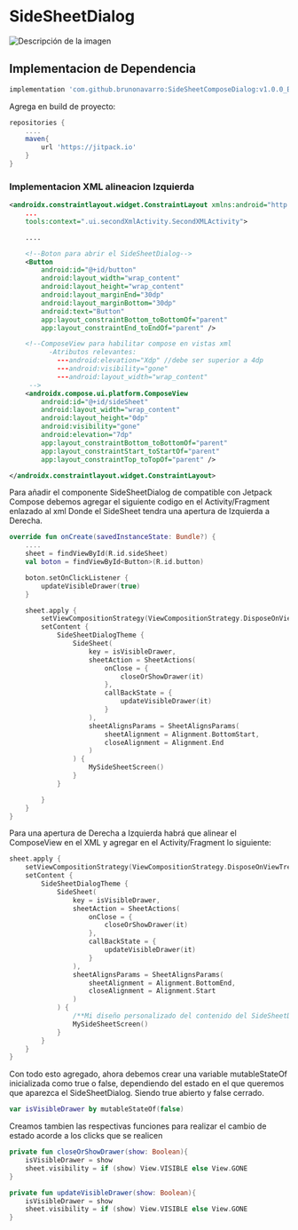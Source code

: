 # SideSheetDialog
 
![Descripción de la imagen](https://github.com/brunonavarro/SideSheetDialog/blob/main/SideSheetDialogCompose.jpeg)

 
## Implementacion de Dependencia
```gradle
implementation 'com.github.brunonavarro:SideSheetComposeDialog:v1.0.0_Beta-01'
```
Agrega en build de proyecto:
```gradle
repositories {
    ....
    maven{
        url 'https://jitpack.io'
    }
}
```

### Implementacion XML alineacion Izquierda 
```xml
<androidx.constraintlayout.widget.ConstraintLayout xmlns:android="http://schemas.android.com/apk/res/android"
    ...
    tools:context=".ui.secondXmlActivity.SecondXMLActivity">

    ....

    <!--Boton para abrir el SideSheetDialog-->
    <Button
        android:id="@+id/button"
        android:layout_width="wrap_content"
        android:layout_height="wrap_content"
        android:layout_marginEnd="30dp"
        android:layout_marginBottom="30dp"
        android:text="Button"
        app:layout_constraintBottom_toBottomOf="parent"
        app:layout_constraintEnd_toEndOf="parent" />

    <!--ComposeView para habilitar compose en vistas xml
          -Atributos relevantes:
            ---android:elevation="Xdp" //debe ser superior a 4dp
            ---android:visibility="gone"
            ---android:layout_width="wrap_content"
     -->
    <androidx.compose.ui.platform.ComposeView
        android:id="@+id/sideSheet"
        android:layout_width="wrap_content"
        android:layout_height="0dp"
        android:visibility="gone"
        android:elevation="7dp"
        app:layout_constraintBottom_toBottomOf="parent"
        app:layout_constraintStart_toStartOf="parent"
        app:layout_constraintTop_toTopOf="parent" />

</androidx.constraintlayout.widget.ConstraintLayout>
```
Para añadir el componente SideSheetDialog de compatible con Jetpack Compose
debemos agregar el siguiente codigo en el Activity/Fragment enlazado al xml
Donde el SideSheet tendra una apertura de Izquierda a Derecha.

```kotlin
override fun onCreate(savedInstanceState: Bundle?) {
    ....
    sheet = findViewById(R.id.sideSheet)
    val boton = findViewById<Button>(R.id.button)

    boton.setOnClickListener {
        updateVisibleDrawer(true)
    }

    sheet.apply {
        setViewCompositionStrategy(ViewCompositionStrategy.DisposeOnViewTreeLifecycleDestroyed)
        setContent {
            SideSheetDialogTheme {
                SideSheet(
                    key = isVisibleDrawer,
                    sheetAction = SheetActions(
                        onClose = {
                            closeOrShowDrawer(it)
                        },
                        callBackState = {
                            updateVisibleDrawer(it)
                        }
                    ),
                    sheetAlignsParams = SheetAlignsParams(
                        sheetAlignment = Alignment.BottomStart,
                        closeAlignment = Alignment.End
                    )
                ) {
                    MySideSheetScreen()
                }
            }

        }
    }
}
```
Para una apertura de Derecha a Izquierda habrá que alinear el ComposeView en el XML y agregar en el Activity/Fragment
lo siguiente:
```kotlin
sheet.apply {
    setViewCompositionStrategy(ViewCompositionStrategy.DisposeOnViewTreeLifecycleDestroyed)
    setContent {
        SideSheetDialogTheme {
            SideSheet(
                key = isVisibleDrawer,
                sheetAction = SheetActions(
                    onClose = {
                        closeOrShowDrawer(it)
                    },
                    callBackState = {
                        updateVisibleDrawer(it)
                    }
                ),
                sheetAlignsParams = SheetAlignsParams(
                    sheetAlignment = Alignment.BottomEnd,
                    closeAlignment = Alignment.Start
                )
            ) {
                /**Mi diseño personalizado del contenido del SideSheetDialog */
                MySideSheetScreen()
            }
        }
    }
}
```
Con todo esto agregado, ahora debemos crear una variable mutableStateOf inicializada como true o false, dependiendo del estado 
en el que queremos que aparezca el SideSheetDialog. Siendo true abierto y false cerrado.

```kotlin  
var isVisibleDrawer by mutableStateOf(false)
```
Creamos tambien las respectivas funciones para realizar el cambio de estado acorde a los clicks que se realicen

```kotlin
private fun closeOrShowDrawer(show: Boolean){
    isVisibleDrawer = show
    sheet.visibility = if (show) View.VISIBLE else View.GONE
}

private fun updateVisibleDrawer(show: Boolean){
    isVisibleDrawer = show
    sheet.visibility = if (show) View.VISIBLE else View.GONE
}
```

